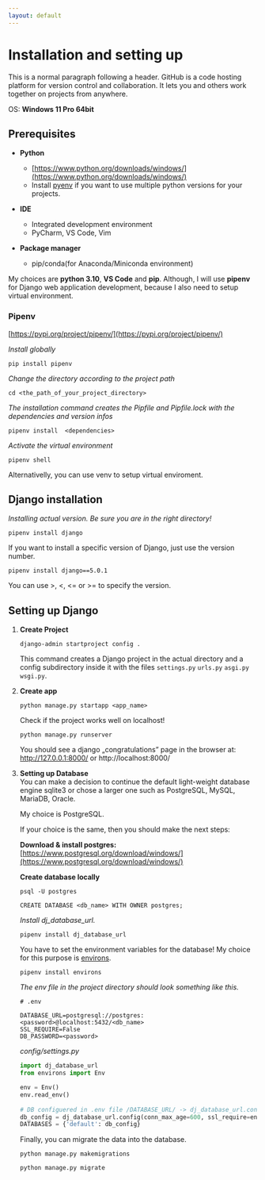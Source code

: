 ```yaml
---
layout: default
---
```


# Installation and setting up
This is a normal paragraph following a header. GitHub is a code hosting platform for version control and collaboration. It lets you and others work together on projects from anywhere.

OS: **Windows 11 Pro 64bit**

## Prerequisites

* **Python**
    - [https://www.python.org/downloads/windows/](https://www.python.org/downloads/windows/)
    - Install [pyenv](https://pypi.org/project/pyenv/) if you want to use multiple python versions for your projects.
    
* **IDE**
    - Integrated development environment
    - PyCharm, VS Code, Vim
    
* **Package manager**
    - pip/conda(for Anaconda/Miniconda environment)
    
My choices are **python 3.10**, **VS Code** and **pip**.
Although, I will use **pipenv** for Django web application development, because I also need to setup virtual environment.

### Pipenv

[https://pypi.org/project/pipenv/](https://pypi.org/project/pipenv/)

_Install globally_
```
pip install pipenv
```
_Change the directory according to the project path_
```
cd <the_path_of_your_project_directory>
```
_The installation command creates the Pipfile and Pipfile.lock with the dependencies and version infos_
```
pipenv install  <dependencies>  
```
_Activate the virtual environment_
```
pipenv shell
```

Alternativelly, you can use venv to setup virtual enviroment.

## Django installation
_Installing actual version. Be sure you are in the right directory!_
```
pipenv install django
```
If you want to install a specific version of Django, just use the version number.
```
pipenv install django==5.0.1
```
You can use >, <, <= or >= to specify the version.

## Setting up Django
1.  **Create Project**
    ```
    django-admin startproject config .
    ```
    This command creates a Django project in the actual directory and a config subdirectory inside it with the files `settings.py` `urls.py` `asgi.py` `wsgi.py`.
2.  **Create app**
    ```
    python manage.py startapp <app_name> 
    ```
    Check if the project works well on localhost!
    ```
    python manage.py runserver
    ```
    You should see a django „congratulations” page in the browser at: http://127.0.0.1:8000/ or http://localhost:8000/
3.  **Setting up Database**  
    You can make a decision to continue the default light-weight database engine sqlite3 or chose a larger one such as PostgreSQL, MySQL, MariaDB, Oracle.

    My choice is PostgreSQL.

    If your choice is the same, then you should make the next steps:
	
    **Download & install postgres:**
     [https://www.postgresql.org/download/windows/](https://www.postgresql.org/download/windows/)

    **Create database locally**
    ```
    psql -U postgres 
    ```
    ```
    CREATE DATABASE <db_name> WITH OWNER postgres; 
    ```
    _Install dj_database_url._
    ```
    pipenv install dj_database_url
    ```
    You have to set the environment variables for the database!
    My choice for this purpose is [environs](https://pypi.org/project/environs/).
    ```
    pipenv install environs
    ```
    _The env file in the project directory should look something like this._
    ```
    # .env

    DATABASE_URL=postgresql://postgres:<password>@localhost:5432/<db_name>
    SSL_REQUIRE=False
    DB_PASSWORD=<password>

    ```
    _config/settings.py_
    ```python
    import dj_database_url
    from environs import Env

    env = Env()
    env.read_env()
                    
    # DB configuered in .env file /DATABASE_URL/ -> dj_database_url.config() returns a dictionary
    db_config = dj_database_url.config(conn_max_age=600, ssl_require=env.bool('SSL_REQUIRE', default=True))
    DATABASES = {'default': db_config}
    ```
    
    Finally, you can migrate the data into the database.
    ```
    python manage.py makemigrations
    ```
    ```
    python manage.py migrate
    ```
 
 
